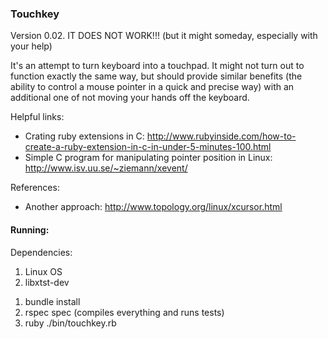 ### Touchkey

Version 0.02. IT DOES NOT WORK!!! (but it might someday, especially with your help)

It's an attempt to turn keyboard into a touchpad. It might not turn out to function exactly the same way, but should provide similar benefits (the ability to control a mouse pointer in a quick and precise way) with an additional one of not moving your hands off the keyboard.

Helpful links:
* Crating ruby extensions in C: http://www.rubyinside.com/how-to-create-a-ruby-extension-in-c-in-under-5-minutes-100.html
* Simple C program for manipulating pointer position in Linux: http://www.isv.uu.se/~ziemann/xevent/

References:
* Another approach: http://www.topology.org/linux/xcursor.html

#### Running:

Dependencies:
1. Linux OS
2. libxtst-dev

1) bundle install
2) rspec spec (compiles everything and runs tests)
3) ruby ./bin/touchkey.rb
